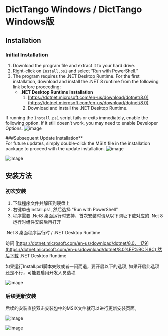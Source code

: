 
# DictTango Windows / DictTango Windows版

## Installation
### Initial Installation
1. Download the program file and extract it to your hard drive.  
2. Right-click on `Install.ps1` and select “Run with PowerShell.”  
3. The program requires the .NET Desktop Runtime. For the first installation, download and install the .NET 8 runtime from the following link before proceeding:
   - **.NET Desktop Runtime Installation**  
     1) [https://dotnet.microsoft.com/en-us/download/dotnet/8.0](https://dotnet.microsoft.com/en-us/download/dotnet/8.0)  
     2) Download and install the .NET Desktop Runtime.  

If running the `Install.ps1` script fails or exits immediately, enable the following option. If it still doesn’t work, you may need to enable Developer Options.
![image](https://github.com/user-attachments/assets/9a609469-6edc-440c-8885-f5c58cc8153b)



###Subsequent Update Installation**  
For future updates, simply double-click the MSIX file in the installation package to proceed with the update installation.
![image](https://github.com/user-attachments/assets/985406cb-a6fa-4569-a848-a226c53cd736)

![image](https://github.com/user-attachments/assets/b01cc18a-4259-4bc0-9c75-f94eaa8f2383)


## 安装方法

### 初次安装

1. 下载程序文件并解压到硬盘上
2. 右键单击Install.ps1, 然后选择 “Run with PowerShell”
3. 程序需要 .Net8 桌面运行时支持，首次安装时请从以下网址下载对应的 .Net 8运行时组件安装后再打开

.Net 8 桌面程序运行时 / .NET Desktop Runtime

访问 [https://dotnet.microsoft.com/en-us/download/dotnet/8.0， 179](https://dotnet.microsoft.com/en-us/download/dotnet/8.0%EF%BC%8C) 然后下载 .NET Desktop Runtime

如果运行Install.ps1脚本失败或者一闪而退，要开启以下的选项, 如果开启此选项还是不行，可能要启用开发人员选项

![image](https://github.com/user-attachments/assets/9a609469-6edc-440c-8885-f5c58cc8153b)

    

### 后续更新安装

后续的安装直接双击安装包中的MSIX文件就可以进行更新安装页面。

![image](https://github.com/user-attachments/assets/985406cb-a6fa-4569-a848-a226c53cd736)

![image](https://github.com/user-attachments/assets/b01cc18a-4259-4bc0-9c75-f94eaa8f2383)
